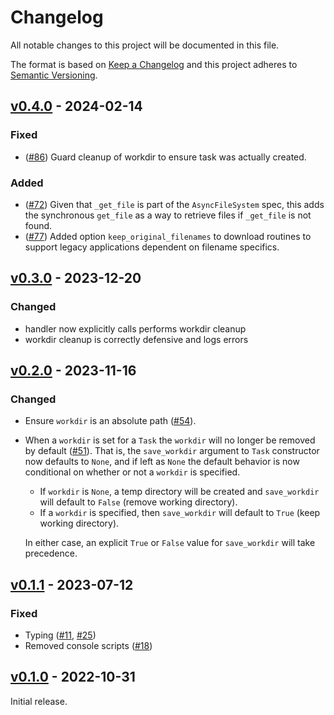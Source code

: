 # Changelog

All notable changes to this project will be documented in this file.

The format is based on [Keep a Changelog](http://keepachangelog.com/en/1.0.0/)
and this project adheres to [Semantic Versioning](http://semver.org/spec/v2.0.0.html).

## [v0.4.0] - 2024-02-14

### Fixed

- ([#86](https://github.com/stac-utils/stac-task/pull/86)) Guard cleanup of workdir to ensure task was actually created.

### Added

- ([#72](https://github.com/stac-utils/stac-task/pull/72)) Given that `_get_file` is part of the `AsyncFileSystem` spec, this
  adds the synchronous `get_file` as a way to retrieve files if `_get_file` is
  not found.
- ([#77](https://github.com/stac-utils/stac-task/pull/77)) Added option `keep_original_filenames` to download routines to
  support legacy applications dependent on filename specifics.

## [v0.3.0] - 2023-12-20

### Changed

- handler now explicitly calls performs workdir cleanup
- workdir cleanup is correctly defensive and logs errors

## [v0.2.0] - 2023-11-16

### Changed

- Ensure `workdir` is an absolute path
  ([#54](https://github.com/stac-utils/stac-task/pull/51)).
- When a `workdir` is set for a `Task` the `workdir` will no longer be removed
  by default ([#51](https://github.com/stac-utils/stac-task/pull/51)). That is,
  the `save_workdir` argument to `Task` constructor now defaults to `None`, and
  if left as `None` the default behavior is now conditional on whether or not a
      `workdir` is specified.

  - If `workdir` is `None`, a temp directory will be created and `save_workdir`
    will default to `False` (remove working directory).
  - If a `workdir` is specified, then `save_workdir` will default to `True`
    (keep working directory).

  In either case, an explicit `True` or `False` value for `save_workdir` will
  take precedence.

## [v0.1.1] - 2023-07-12

### Fixed

- Typing ([#11](https://github.com/stac-utils/stac-task/pull/11), [#25](https://github.com/stac-utils/stac-task/pull/25))
- Removed console scripts ([#18](https://github.com/stac-utils/stac-task/pull/18))

## [v0.1.0] - 2022-10-31

Initial release.

<!-- [Unreleased]: <https://github.com/stac-utils/stac-task/compare/v0.1.1...main> -->
[v0.4.0]: <https://github.com/stac-utils/stac-task/compare/v0.3.0...v0.4.0>
[v0.3.0]: <https://github.com/stac-utils/stac-task/compare/v0.2.0...v0.3.0>
[v0.2.0]: <https://github.com/stac-utils/stac-task/compare/v0.1.1...v0.2.0>
[v0.1.1]: <https://github.com/stac-utils/stac-task/compare/v0.1.0...v0.1.1>
[v0.1.0]: <https://github.com/stac-utils/stac-task/tree/v0.1.0>
